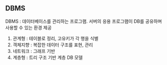## DBMS

DBMS : 데이터베이스를 관리하는 프로그램. 서버의 응용 프로그램이 DB를 공유하며 사용할 수 있는 환경 제공

1) 관계형 : 테이블로 정리, 고유키가 각 행을 식별
2) 객체지향 : 복잡한 데이터 구조를 표현, 관리
3) 네트워크 : 그래프 기반
4) 계층형 : 트리 구조 기반 계층 DB 모델
